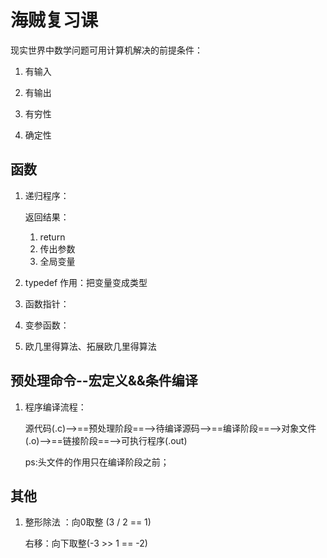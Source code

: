 # 海贼复习课

现实世界中数学问题可用计算机解决的前提条件：

1. 有输入

2. 有输出

3. 有穷性

4. 确定性



## 函数

1. 递归程序：

   返回结果：

   1. return
   2. 传出参数
   3. 全局变量

2. typedef 作用：把变量变成类型

3. 函数指针：

4. 变参函数：

5. 欧几里得算法、拓展欧几里得算法



## 预处理命令--宏定义&&条件编译

1. 程序编译流程：

   源代码(.c)-->==预处理阶段==-->待编译源码-->==编译阶段==-->对象文件(.o)-->==链接阶段==-->可执行程序(.out)

   ps:头文件的作用只在编译阶段之前；



## 其他

1. 整形除法 ：向0取整 (3 / 2 == 1)

   右移：向下取整(-3 >> 1 == -2)